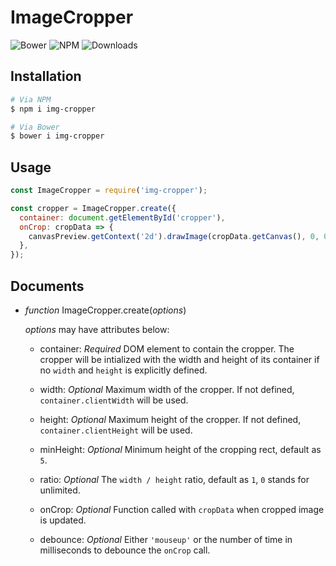 ImageCropper
===
![Bower](https://img.shields.io/bower/v/img-cropper.svg)
![NPM](https://img.shields.io/npm/v/img-cropper.svg)
![Downloads](https://img.shields.io/npm/dt/img-cropper.svg)

Installation
---
``` sh
# Via NPM
$ npm i img-cropper

# Via Bower
$ bower i img-cropper
```

Usage
---
``` js
const ImageCropper = require('img-cropper');

const cropper = ImageCropper.create({
  container: document.getElementById('cropper'),
  onCrop: cropData => {
    canvasPreview.getContext('2d').drawImage(cropData.getCanvas(), 0, 0, 200, 200);
  },
});
```

Documents
---
* *function* ImageCropper.create(*options*)

  *options* may have attributes below:

  * container: *Required* DOM element to contain the cropper. The cropper will be intialized with the width and height of its container if no `width` and `height` is explicitly defined.

  * width: *Optional* Maximum width of the cropper. If not defined, `container.clientWidth` will be used.

  * height: *Optional* Maximum height of the cropper. If not defined, `container.clientHeight` will be used.

  * minHeight: *Optional* Minimum height of the cropping rect, default as `5`.

  * ratio: *Optional* The `width / height` ratio, default as `1`, `0` stands for unlimited.

  * onCrop: *Optional* Function called with `cropData` when cropped image is updated.

  * debounce: *Optional* Either `'mouseup'` or the number of time in milliseconds to debounce the `onCrop` call.
